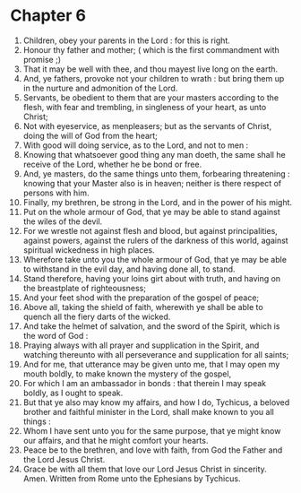 # Chapter 6

1. Children, obey your parents in the Lord : for this is right.
2. Honour thy father and mother; ( which is the first commandment with promise ;)
3. That it may be well with thee, and thou mayest live long on the earth.
4. And, ye fathers, provoke not your children to wrath : but bring them up in the nurture and admonition of the Lord.
5. Servants, be obedient to them that are your masters according to the flesh, with fear and trembling, in singleness of your heart, as unto Christ;
6. Not with eyeservice, as menpleasers; but as the servants of Christ, doing the will of God from the heart;
7. With good will doing service, as to the Lord, and not to men :
8. Knowing that whatsoever good thing any man doeth, the same shall he receive of the Lord, whether he be bond or free.
9. And, ye masters, do the same things unto them, forbearing threatening : knowing that your Master also is in heaven; neither is there respect of persons with him.
10. Finally, my brethren, be strong in the Lord, and in the power of his might.
11. Put on the whole armour of God, that ye may be able to stand against the wiles of the devil.
12. For we wrestle not against flesh and blood, but against principalities, against powers, against the rulers of the darkness of this world, against spiritual wickedness in high places.
13. Wherefore take unto you the whole armour of God, that ye may be able to withstand in the evil day, and having done all, to stand.
14. Stand therefore, having your loins girt about with truth, and having on the breastplate of righteousness;
15. And your feet shod with the preparation of the gospel of peace;
16. Above all, taking the shield of faith, wherewith ye shall be able to quench all the fiery darts of the wicked.
17. And take the helmet of salvation, and the sword of the Spirit, which is the word of God :
18. Praying always with all prayer and supplication in the Spirit, and watching thereunto with all perseverance and supplication for all saints;
19. And for me, that utterance may be given unto me, that I may open my mouth boldly, to make known the mystery of the gospel,
20. For which I am an ambassador in bonds : that therein I may speak boldly, as I ought to speak.
21. But that ye also may know my affairs, and how I do, Tychicus, a beloved brother and faithful minister in the Lord, shall make known to you all things :
22. Whom I have sent unto you for the same purpose, that ye might know our affairs, and that he might comfort your hearts.
23. Peace be to the brethren, and love with faith, from God the Father and the Lord Jesus Christ.
24. Grace be with all them that love our Lord Jesus Christ in sincerity. Amen. Written from Rome unto the Ephesians by Tychicus.

